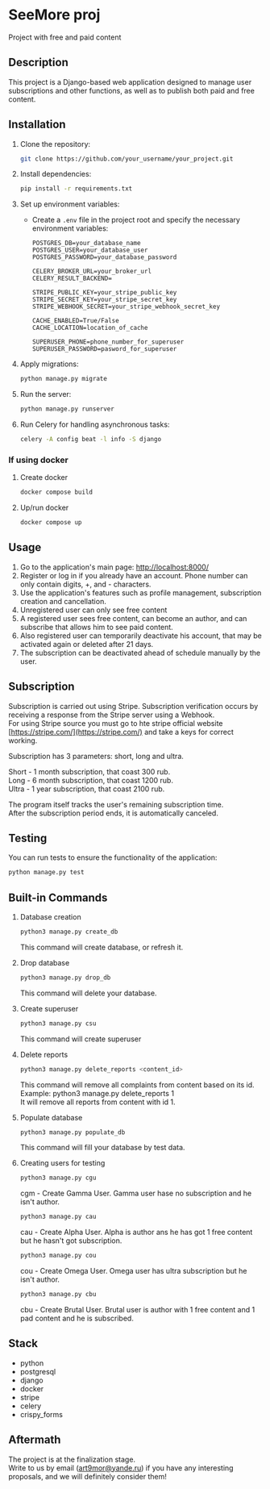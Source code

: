 # SeeMore proj

Project with free and paid content

## Description

This project is a Django-based web application designed to manage user subscriptions and other functions, as well as to publish both paid and free content.

## Installation

1. Clone the repository:

    ```bash
    git clone https://github.com/your_username/your_project.git
    ```

2. Install dependencies:

    ```bash
    pip install -r requirements.txt
    ```

3. Set up environment variables:

    - Create a `.env` file in the project root and specify the necessary environment variables:

        ```
        POSTGRES_DB=your_database_name
        POSTGRES_USER=your_database_user
        POSTGRES_PASSWORD=your_database_password
      
        CELERY_BROKER_URL=your_broker_url
        CELERY_RESULT_BACKEND=
      
        STRIPE_PUBLIC_KEY=your_stripe_public_key
        STRIPE_SECRET_KEY=your_stripe_secret_key
        STRIPE_WEBHOOK_SECRET=your_stripe_webhook_secret_key
      
        CACHE_ENABLED=True/False
        CACHE_LOCATION=location_of_cache 
       
        SUPERUSER_PHONE=phone_number_for_superuser
        SUPERUSER_PASSWORD=pasword_for_superuser
        ```

4. Apply migrations:

    ```bash
    python manage.py migrate
    ```

5. Run the server:

    ```bash
    python manage.py runserver
    ```

6. Run Celery for handling asynchronous tasks:

    ```bash
    celery -A config beat -l info -S django
    ```

### If using docker

1. Create docker  
   
   ```bash
   docker compose build
   ```

2. Up/run docker

   ```bash
   docker compose up
   ```

## Usage

1. Go to the application's main page: [http://localhost:8000/](http://localhost:8000/)
2. Register or log in if you already have an account. Phone number can only contain digits, +, and - characters.
3. Use the application's features such as profile management, subscription creation and cancellation.
4. Unregistered user can only see free content
5. A registered user sees free content, can become an author, and can subscribe that allows him to see paid content.
6. Also registered user can temporarily deactivate his account, that may be activated again or deleted after 21 days. 
7. The subscription can be deactivated ahead of schedule manually by the user.


## Subscription

Subscription is carried out using Stripe. Subscription verification occurs by receiving a response from the Stripe server using a Webhook.  
For using Stripe source you must go to hte stripe official website [https://stripe.com/](https://stripe.com/) and take a keys for correct working.  

Subscription has 3 parameters: short, long and ultra.  

Short - 1 month subscription, that coast 300 rub.  
Long - 6 month subscription, that coast 1200 rub.  
Ultra - 1 year subscription, that coast 2100 rub.

The program itself tracks the user's remaining subscription time.  
After the subscription period ends, it is automatically canceled.


## Testing

You can run tests to ensure the functionality of the application:

```bash
python manage.py test
```

## Built-in Commands

1. Database creation

      ```bash
      python3 manage.py create_db
      ```
   This command will create database, or refresh it.

2. Drop database

      ```bash
      python3 manage.py drop_db
      ```
   This command will delete your database.

3. Create superuser

     ```bash
     python3 manage.py csu 
     ```
   This command will create superuser

4. Delete reports

      ```bash 
      python3 manage.py delete_reports <content_id>
      ```
   This command will remove all complaints from content based on its id.  
   Example: python3 manage.py delete_reports 1  
   It will remove all reports from content with id 1.

5. Populate database

      ```bash
      python3 manage.py populate_db
      ```
   This command will fill your database by test data.

6. Creating users for testing  

      ```bash
      python3 manage.py cgu
      ```  
   cgm - Create Gamma User. Gamma user hase no subscription and he isn't author.  

      ```bash
      python3 manage.py cau
      ```  
   cau - Create Alpha User. Alpha is author ans he has got 1 free content but he hasn't got subscription.
      ```bash
      python3 manage.py cou
      ```  
   cou - Create Omega User. Omega user has ultra subscription but he isn't author.

      ```bash
      python3 manage.py cbu
      ```
   cbu - Create Brutal User. Brutal user is author with 1 free content and 1 pad content and he is subscribed.

## Stack

- python
- postgresql
- django
- docker
- stripe
- celery
- crispy_forms  

## Aftermath

The project is at the finalization stage.  
Write to us by email (art9mor@yande.ru) if you have any interesting proposals, and we will definitely consider them!